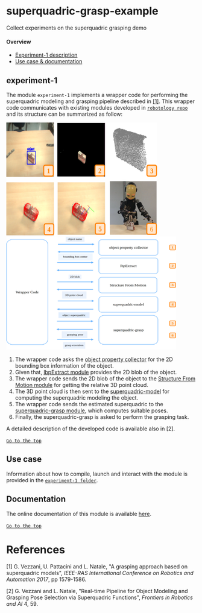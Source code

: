 # superquadric-grasp-example
Collect experiments on the superquadric grasping demo

#### Overview
- [Experiment-1 description](#experiment-1)
- [Use case & documentation](#use-case)

## experiment-1
The module `experiment-1` implements a wrapper code for performing the superquadric modeling and grasping pipeline described in [[1]](#references).
This wrapper code communicates with existing modules developed in [`robotology repo`](https://github.com/robotology) and its structure can be summarized as follow:


<img src="https://github.com/robotology-playground/experiment-new-grasp/blob/master/experiment-1/misc/298761_Vezzani_Figure3.JPEG" width=400 height=300> <img src="https://github.com/robotology-playground/experiment-new-grasp/blob/master/experiment-1/misc/298761_Vezzani_Figure2.JPEG" width=450 height=300> 



1) The wrapper code asks the [object property collector](http://wiki.icub.org/brain/group__objectsPropertiesCollector.html) for the 2D bounding box information of the object.
2) Given that, [lbpExtract module](https://github.com/robotology/segmentation) provides the 2D blob of the object.
3) The wrapper code sends the 2D blob of the object to the [Structure From Motion module](https://github.com/robotology/stereo-vision) for getting the relative 3D point cloud.
4) The 3D point cloud is then sent to the [superquadric-model](https://github.com/robotology/superquadric-model) for computing the superquadric modeling the object.
5) The wrapper code sends the estimated superquadric to the [superquadric-grasp module](https://github.com/robotology/superquadric-grasp), which computes suitable poses.
6) Finally, the superquadric-grasp is asked to perform the grasping task.

A detailed description of the developed code is available also in [2].

[`Go to the top`](#superquadric-graps-example)
## Use case
Information about how to compile,  launch and interact with the module is provided in the [`experiment-1 folder`](https://github.com/robotology-playground/experiment-new-grasp/tree/master/experiment-1).

## Documentation
The online documentation of this module is available [here](http://robotology.github.com/superquadric-grasp-example/experiment-1).

[`Go to the top`](#superquadric-graps-example)

# References
[1] G. Vezzani, U. Pattacini and L. Natale, "A grasping approach based on superquadric models", _IEEE-RAS International Conference on Robotics and Automation 2017_, pp 1579-1586.

[2] G. Vezzani and L. Natale, "Real-time Pipeline for Object Modeling and Grasping Pose Selection via Superquadric Functions", _Frontiers in Robotics and AI_ 4, 59.
